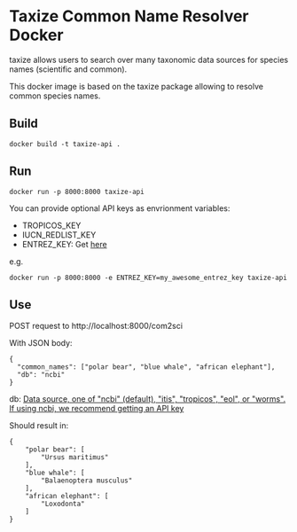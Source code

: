 # Taxize Common Name Resolver Docker

taxize allows users to search over many taxonomic data sources for species names (scientific and common).

This docker image is based on the taxize package allowing to resolve common species names.

## Build

```
docker build -t taxize-api .
```

## Run

```
docker run -p 8000:8000 taxize-api
```

You can provide optional API keys as envrionment variables: 
- TROPICOS_KEY
- IUCN_REDLIST_KEY
- ENTREZ_KEY: Get [here](https://account.ncbi.nlm.nih.gov/settings/)

e.g.
```
docker run -p 8000:8000 -e ENTREZ_KEY=my_awesome_entrez_key taxize-api
```

## Use

POST request to http://localhost:8000/com2sci

With JSON body:
```
{
  "common_names": ["polar bear", "blue whale", "african elephant"],
  "db": "ncbi"
}
```

db: [Data source, one of "ncbi" (default), "itis", "tropicos", "eol", or "worms". If using ncbi, we recommend getting an API key](https://rdrr.io/cran/taxize/man/comm2sci.html)

Should result in:
```
{
    "polar bear": [
        "Ursus maritimus"
    ],
    "blue whale": [
        "Balaenoptera musculus"
    ],
    "african elephant": [
        "Loxodonta"
    ]
}
```